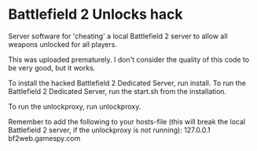 Battlefield 2 Unlocks hack
=====================

Server software for 'cheating' a local Battlefield 2 server to allow all weapons unlocked for all players.

This was uploaded prematurely. I don't consider the quality of this code to be very good, but it works.

To install the hacked Battlefield 2 Dedicated Server, run install.
To run the Battlefield 2 Dedicated Server, run the start.sh from the installation.

To run the unlockproxy, run unlockproxy.

Remember to add the following to your hosts-file (this will break the local Battlefield 2 server, if the unlockproxy is not running):
127.0.0.1 bf2web.gamespy.com
